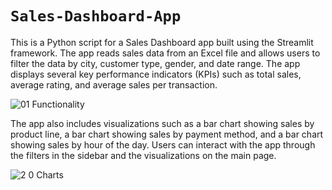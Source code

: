 # <code>Sales-Dashboard-App</code>


This is a Python script for a Sales Dashboard app built using the Streamlit framework. 
The app reads sales data from an Excel file and allows users to filter the data by city, customer type, gender, and date range. 
The app displays several key performance indicators (KPIs) such as total sales, average rating, and average sales per transaction.

![01 Functionality](https://user-images.githubusercontent.com/118658753/224028804-9dad5222-0189-4c8c-bdcf-fa104497219a.png)

The app also includes visualizations such as a bar chart showing sales by product line, a bar chart showing sales by payment method, and a bar chart
showing sales by hour of the day. Users can interact with the app through the filters in the sidebar and the visualizations on the main page.

![2 0 Charts](https://user-images.githubusercontent.com/118658753/224028813-58733117-e65c-43d1-a4a9-730400ec336e.png)
